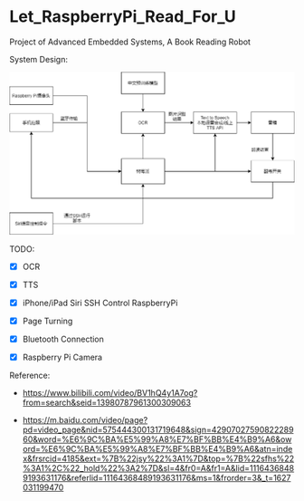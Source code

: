 # Let_RaspberryPi_Read_For_U
Project of Advanced Embedded Systems, A Book Reading Robot



System Design:

![image-20210726234138202](README.assets/image-20210726234138202.png)



TODO:

- [x] OCR
- [x] TTS
- [x] iPhone/iPad Siri SSH Control RaspberryPi
- [x] Page Turning
- [x] Bluetooth Connection
- [x] Raspberry Pi Camera



Reference:

- https://www.bilibili.com/video/BV1hQ4y1A7og?from=search&seid=13980787961300309063

- https://m.baidu.com/video/page?pd=video_page&nid=575444300131719648&sign=4290702759082228960&word=%E6%9C%BA%E5%99%A8%E7%BF%BB%E4%B9%A6&oword=%E6%9C%BA%E5%99%A8%E7%BF%BB%E4%B9%A6&atn=index&frsrcid=4185&ext=%7B%22jsy%22%3A1%7D&top=%7B%22sfhs%22%3A1%2C%22_hold%22%3A2%7D&sl=4&fr0=A&fr1=A&lid=11164368489193631176&referlid=11164368489193631176&ms=1&frorder=3&_t=1627031199470